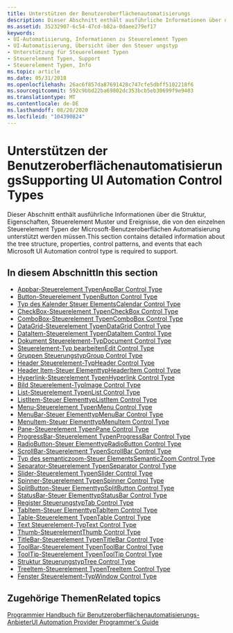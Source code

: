 ```yaml
---
title: Unterstützen der Benutzeroberflächenautomatisierungs
description: Dieser Abschnitt enthält ausführliche Informationen über die Struktur, Eigenschaften, Steuerelement Muster und Ereignisse, die von den einzelnen Steuerelement Typen der Microsoft-Benutzeroberflächen Automatisierung unterstützt werden müssen.
ms.assetid: 35232907-6c54-47cd-b82a-0daee279ef17
keywords:
- UI-Automatisierung, Informationen zu Steuerelement Typen
- UI-Automatisierung, Übersicht über den Steuer ungstyp
- Unterstützung für Steuerelement Typen
- Steuerelement Typen, Support
- Steuerelement Typen, Info
ms.topic: article
ms.date: 05/31/2018
ms.openlocfilehash: 26ac6f857da87691428c747cfe5dbff5102218f6
ms.sourcegitcommit: 592c9bbd22ba69802dc353bcb5eb30699f9e9403
ms.translationtype: MT
ms.contentlocale: de-DE
ms.lasthandoff: 08/20/2020
ms.locfileid: "104390824"
---
```

# <a name="supporting-ui-automation-control-types"></a><span data-ttu-id="adec0-108">Unterstützen der Benutzeroberflächenautomatisierungs</span><span class="sxs-lookup"><span data-stu-id="adec0-108">Supporting UI Automation Control Types</span></span>

<span data-ttu-id="adec0-109">Dieser Abschnitt enthält ausführliche Informationen über die Struktur, Eigenschaften, Steuerelement Muster und Ereignisse, die von den einzelnen Steuerelement Typen der Microsoft-Benutzeroberflächen Automatisierung unterstützt werden müssen.</span><span class="sxs-lookup"><span data-stu-id="adec0-109">This section contains detailed information about the tree structure, properties, control patterns, and events that each Microsoft UI Automation control type is required to support.</span></span>

## <a name="in-this-section"></a><span data-ttu-id="adec0-110">In diesem Abschnitt</span><span class="sxs-lookup"><span data-stu-id="adec0-110">In this section</span></span>

-   [<span data-ttu-id="adec0-111">Appbar-Steuerelement Typen</span><span class="sxs-lookup"><span data-stu-id="adec0-111">AppBar Control Type</span></span>](uiauto-supportappbarcontroltype.md)
-   [<span data-ttu-id="adec0-112">Button-Steuerelement Typen</span><span class="sxs-lookup"><span data-stu-id="adec0-112">Button Control Type</span></span>](uiauto-supportbuttoncontroltype.md)
-   [<span data-ttu-id="adec0-113">Typ des Kalender Steuer Elements</span><span class="sxs-lookup"><span data-stu-id="adec0-113">Calendar Control Type</span></span>](uiauto-supportcalendarcontroltype.md)
-   [<span data-ttu-id="adec0-114">CheckBox-Steuerelement Typen</span><span class="sxs-lookup"><span data-stu-id="adec0-114">CheckBox Control Type</span></span>](uiauto-supportcheckboxcontroltype.md)
-   [<span data-ttu-id="adec0-115">ComboBox-Steuerelement Typen</span><span class="sxs-lookup"><span data-stu-id="adec0-115">ComboBox Control Type</span></span>](uiauto-supportcomboboxcontroltype.md)
-   [<span data-ttu-id="adec0-116">DataGrid-Steuerelement Typen</span><span class="sxs-lookup"><span data-stu-id="adec0-116">DataGrid Control Type</span></span>](uiauto-supportdatagridcontroltype.md)
-   [<span data-ttu-id="adec0-117">DataItem-Steuerelement Typen</span><span class="sxs-lookup"><span data-stu-id="adec0-117">DataItem Control Type</span></span>](uiauto-supportdataitemcontroltype.md)
-   [<span data-ttu-id="adec0-118">Dokument Steuerelement-Typ</span><span class="sxs-lookup"><span data-stu-id="adec0-118">Document Control Type</span></span>](uiauto-supportdocumentcontroltype.md)
-   [<span data-ttu-id="adec0-119">Steuerelement-Typ bearbeiten</span><span class="sxs-lookup"><span data-stu-id="adec0-119">Edit Control Type</span></span>](uiauto-supporteditcontroltype.md)
-   [<span data-ttu-id="adec0-120">Gruppen Steuerungstyp</span><span class="sxs-lookup"><span data-stu-id="adec0-120">Group Control Type</span></span>](uiauto-supportgroupcontroltype.md)
-   [<span data-ttu-id="adec0-121">Header Steuerelement-Typ</span><span class="sxs-lookup"><span data-stu-id="adec0-121">Header Control Type</span></span>](uiauto-supportheadercontroltype.md)
-   [<span data-ttu-id="adec0-122">Header Item-Steuer Elementtyp</span><span class="sxs-lookup"><span data-stu-id="adec0-122">HeaderItem Control Type</span></span>](uiauto-supportheaderitemcontroltype.md)
-   [<span data-ttu-id="adec0-123">Hyperlink-Steuerelement Typen</span><span class="sxs-lookup"><span data-stu-id="adec0-123">Hyperlink Control Type</span></span>](uiauto-supporthyperlinkcontroltype.md)
-   [<span data-ttu-id="adec0-124">Bild Steuerelement-Typ</span><span class="sxs-lookup"><span data-stu-id="adec0-124">Image Control Type</span></span>](uiauto-supportimagecontroltype.md)
-   [<span data-ttu-id="adec0-125">List-Steuerelement Typen</span><span class="sxs-lookup"><span data-stu-id="adec0-125">List Control Type</span></span>](uiauto-supportlistcontroltype.md)
-   [<span data-ttu-id="adec0-126">ListItem-Steuer Elementtyp</span><span class="sxs-lookup"><span data-stu-id="adec0-126">ListItem Control Type</span></span>](uiauto-supportlistitemcontroltype.md)
-   [<span data-ttu-id="adec0-127">Menu-Steuerelement Typen</span><span class="sxs-lookup"><span data-stu-id="adec0-127">Menu Control Type</span></span>](uiauto-supportmenucontroltype.md)
-   [<span data-ttu-id="adec0-128">MenuBar-Steuer Elementtyp</span><span class="sxs-lookup"><span data-stu-id="adec0-128">MenuBar Control Type</span></span>](uiauto-supportmenubarcontroltype.md)
-   [<span data-ttu-id="adec0-129">MenuItem-Steuer Elementtyp</span><span class="sxs-lookup"><span data-stu-id="adec0-129">MenuItem Control Type</span></span>](uiauto-supportmenuitemcontroltype.md)
-   [<span data-ttu-id="adec0-130">Pane-Steuerelement Typen</span><span class="sxs-lookup"><span data-stu-id="adec0-130">Pane Control Type</span></span>](uiauto-supportpanecontroltype.md)
-   [<span data-ttu-id="adec0-131">ProgressBar-Steuerelement Typen</span><span class="sxs-lookup"><span data-stu-id="adec0-131">ProgressBar Control Type</span></span>](uiauto-supportprogressbarcontroltype.md)
-   [<span data-ttu-id="adec0-132">RadioButton-Steuer Elementtyp</span><span class="sxs-lookup"><span data-stu-id="adec0-132">RadioButton Control Type</span></span>](uiauto-supportradiobuttoncontroltype.md)
-   [<span data-ttu-id="adec0-133">ScrollBar-Steuerelement Typen</span><span class="sxs-lookup"><span data-stu-id="adec0-133">ScrollBar Control Type</span></span>](uiauto-supportscrollbarcontroltype.md)
-   [<span data-ttu-id="adec0-134">Typ des semanticzoom-Steuer Elements</span><span class="sxs-lookup"><span data-stu-id="adec0-134">SemanticZoom Control Type</span></span>](/windows/desktop/WinAuto/uiauto-supportsemanticzoomcontroltype)
-   [<span data-ttu-id="adec0-135">Separator-Steuerelement Typen</span><span class="sxs-lookup"><span data-stu-id="adec0-135">Separator Control Type</span></span>](uiauto-supportseparatorcontroltype.md)
-   [<span data-ttu-id="adec0-136">Slider-Steuerelement Typen</span><span class="sxs-lookup"><span data-stu-id="adec0-136">Slider Control Type</span></span>](uiauto-supportslidercontroltype.md)
-   [<span data-ttu-id="adec0-137">Spinner-Steuerelement Typen</span><span class="sxs-lookup"><span data-stu-id="adec0-137">Spinner Control Type</span></span>](uiauto-supportspinnercontroltype.md)
-   [<span data-ttu-id="adec0-138">SplitButton-Steuer Elementtyp</span><span class="sxs-lookup"><span data-stu-id="adec0-138">SplitButton Control Type</span></span>](uiauto-supportsplitbuttoncontroltype.md)
-   [<span data-ttu-id="adec0-139">StatusBar-Steuer Elementtyp</span><span class="sxs-lookup"><span data-stu-id="adec0-139">StatusBar Control Type</span></span>](uiauto-supportstatusbarcontroltype.md)
-   [<span data-ttu-id="adec0-140">Register Steuerungstyp</span><span class="sxs-lookup"><span data-stu-id="adec0-140">Tab Control Type</span></span>](uiauto-supporttabcontroltype.md)
-   [<span data-ttu-id="adec0-141">TabItem-Steuer Elementtyp</span><span class="sxs-lookup"><span data-stu-id="adec0-141">TabItem Control Type</span></span>](uiauto-supporttabitemcontroltype.md)
-   [<span data-ttu-id="adec0-142">Table-Steuerelement Typen</span><span class="sxs-lookup"><span data-stu-id="adec0-142">Table Control Type</span></span>](uiauto-supporttablecontroltype.md)
-   [<span data-ttu-id="adec0-143">Text Steuerelement-Typ</span><span class="sxs-lookup"><span data-stu-id="adec0-143">Text Control Type</span></span>](uiauto-supporttextcontroltype.md)
-   [<span data-ttu-id="adec0-144">Thumb-Steuerelement</span><span class="sxs-lookup"><span data-stu-id="adec0-144">Thumb Control Type</span></span>](uiauto-supportthumbcontroltype.md)
-   [<span data-ttu-id="adec0-145">TitleBar-Steuerelement Typen</span><span class="sxs-lookup"><span data-stu-id="adec0-145">TitleBar Control Type</span></span>](uiauto-supporttitlebarcontroltype.md)
-   [<span data-ttu-id="adec0-146">ToolBar-Steuerelement Typen</span><span class="sxs-lookup"><span data-stu-id="adec0-146">ToolBar Control Type</span></span>](uiauto-supporttoolbarcontroltype.md)
-   [<span data-ttu-id="adec0-147">ToolTip-Steuerelement Typen</span><span class="sxs-lookup"><span data-stu-id="adec0-147">ToolTip Control Type</span></span>](uiauto-supporttooltipcontroltype.md)
-   [<span data-ttu-id="adec0-148">Struktur Steuerungstyp</span><span class="sxs-lookup"><span data-stu-id="adec0-148">Tree Control Type</span></span>](uiauto-supporttreecontroltype.md)
-   [<span data-ttu-id="adec0-149">TreeItem-Steuerelement Typen</span><span class="sxs-lookup"><span data-stu-id="adec0-149">TreeItem Control Type</span></span>](uiauto-supporttreeitemcontroltype.md)
-   [<span data-ttu-id="adec0-150">Fenster Steuerelement-Typ</span><span class="sxs-lookup"><span data-stu-id="adec0-150">Window Control Type</span></span>](uiauto-supportwindowcontroltype.md)

## <a name="related-topics"></a><span data-ttu-id="adec0-151">Zugehörige Themen</span><span class="sxs-lookup"><span data-stu-id="adec0-151">Related topics</span></span>

<dl> <dt>

[<span data-ttu-id="adec0-152">Programmier Handbuch für Benutzeroberflächenautomatisierungs-Anbieter</span><span class="sxs-lookup"><span data-stu-id="adec0-152">UI Automation Provider Programmer's Guide</span></span>](uiauto-providerportal.md)
</dt> </dl>

 

 
